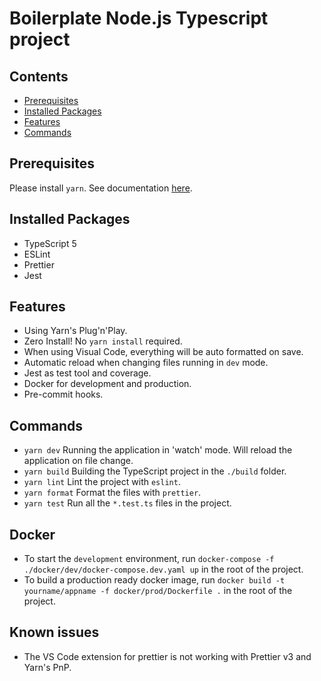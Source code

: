 # Boilerplate Node.js Typescript project

## Contents

- [Prerequisites](#prerequisites)
- [Installed Packages](#installed-packages)
- [Features](#features)
- [Commands](#commands)

## Prerequisites

Please install `yarn`. See documentation [here](https://yarnpkg.com/getting-started/install).

## Installed Packages

- TypeScript 5
- ESLint
- Prettier
- Jest

## Features

- Using Yarn's Plug'n'Play.
- Zero Install! No `yarn install` required.
- When using Visual Code, everything will be auto formatted on save.
- Automatic reload when changing files running in `dev` mode.
- Jest as test tool and coverage.
- Docker for development and production.
- Pre-commit hooks.

## Commands

- `yarn dev` Running the application in 'watch' mode. Will reload the application on file change.
- `yarn build` Building the TypeScript project in the `./build` folder.
- `yarn lint` Lint the project with `eslint`.
- `yarn format` Format the files with `prettier`.
- `yarn test` Run all the `*.test.ts` files in the project.

## Docker

- To start the `development` environment, run `docker-compose -f ./docker/dev/docker-compose.dev.yaml up` in the root of the project.
- To build a production ready docker image, run `docker build -t yourname/appname -f docker/prod/Dockerfile .` in the root of the project.

## Known issues

- The VS Code extension for prettier is not working with Prettier v3 and Yarn's PnP.
